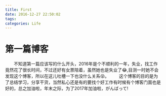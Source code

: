 ```yaml
---
title: First
date: 2016-12-27 22:50:02
tags:
categories: Life
---
```

# 第一篇博客
&emsp;&emsp;不知道第一篇应该写的什么开头，2016年是个不顺利的一年，失业，找工作竟然花了很长时间，不过还好有女票陪着，虽然她也是失业了😂,目测一时她不会发现这个博客，所以在这儿吐槽一下也没什么关系😝。
&emsp;&emsp;这个博客的目的是为了总结学习，分享干货，当然私心还是有的要找个好工作有时候有个博客门面也是好的，总之加油啦，年末之际，为了2017年加油啦，がんばって!

